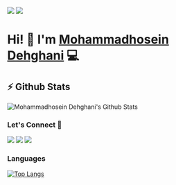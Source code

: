 [![](https://komarev.com/ghpvc/?username=masterdehghani&color=blue&label=Profile%20Views)](https://github.com/masterdehghani/masterdehghani)
[![](https://img.shields.io/github/followers/masterdehghani?label=GitHub%20Followers)](https://github.com/masterdehghani)

# Hi! 👋 I'm [Mohammadhosein Dehghani](https://Masterdehghani.ir) 💻

## ⚡ Github Stats

![Mohammadhosein Dehghani's Github Stats](https://github-readme-stats.vercel.app/api?username=masterdehghani&show_icons=true&theme=vue-dark) 




### Let's Connect 🔗

[![](https://img.shields.io/badge/linkedin-%230077B5.svg?&style=for-the-badge&logo=linkedin&logoColor=white0e76a8)]()
[![](https://img.shields.io/badge/twitter-%230077B5.svg?&style=for-the-badge&logo=twitter&logoColor=white&color=00acee)]() 
[![](https://img.shields.io/badge/instagram-%230077B5.svg?&style=for-the-badge&logo=instagram&logoColor=F3C25D&color=AE348F)](https://www.instagram.com/nmasterdehghani/)


### Languages
[![Top Langs](https://github-readme-stats.vercel.app/api/top-langs/?username=masterdehghani&layout=compact&langs_count=10&theme=vue-dark)](https://github.com/anuraghazra/github-readme-stats)

